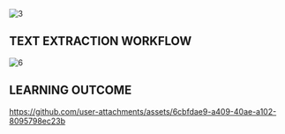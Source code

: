 
![3](https://github.com/user-attachments/assets/8f0f01aa-f200-4c50-9e2f-f8dda1231dab)

## TEXT EXTRACTION WORKFLOW
![6](https://github.com/user-attachments/assets/22c46086-039a-4ca8-a55b-68def737bb41)

## LEARNING OUTCOME
https://github.com/user-attachments/assets/6cbfdae9-a409-40ae-a102-8095798ec23b


